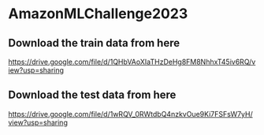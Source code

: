 # AmazonMLChallenge2023

## Download the train data from here
https://drive.google.com/file/d/1QHbVAoXIaTHzDeHg8FM8NhhxT45iv6RQ/view?usp=sharing

## Download the test data from here
https://drive.google.com/file/d/1wRQV_0RWtdbQ4nzkvOue9Ki7FSFsW7yH/view?usp=sharing
